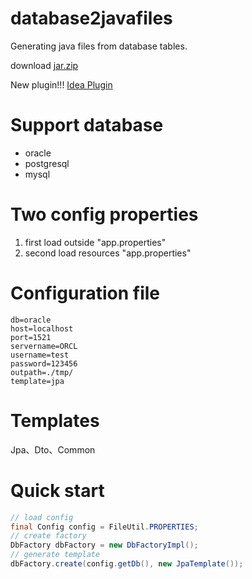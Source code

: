 # database2javafiles
Generating java files from database tables.

download [jar.zip](https://github.com/SShnoodles/database2javafiles/releases)

New plugin!!! [Idea Plugin](https://github.com/SShnoodles/db2j-idea-plugin)

# Support database
- oracle
- postgresql
- mysql

# Two config properties
1. first load outside "app.properties"
2. second load resources "app.properties"

# Configuration file
```
db=oracle
host=localhost
port=1521
servername=ORCL
username=test
password=123456
outpath=./tmp/
template=jpa
```

# Templates
Jpa、Dto、Common

# Quick start
```java
// load config
final Config config = FileUtil.PROPERTIES;
// create factory
DbFactory dbFactory = new DbFactoryImpl();
// generate template
dbFactory.create(config.getDb(), new JpaTemplate());
```

